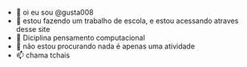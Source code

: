 - 👋 oi eu sou @gusta008
- 👀 estou fazendo um trabalho de escola, e estou acessando atraves desse site
- 🌱 Diciplina pensamento computacional
- 💞️ não estou procurando nada é apenas uma atividade
- 📫 chama tchais
<!---
gusta008/gusta008 is a ✨ special ✨ repository because its `README.md` (this file) appears on your GitHub profile.
You can click the Preview link to take a look at your changes.
--->
